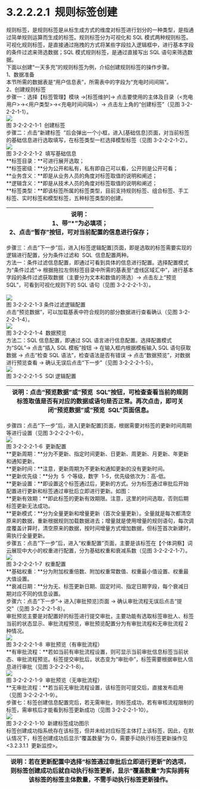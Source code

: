 # 3.2.2.2.1  规则标签创建

规则标签，是规则标签是从标生成方式的维度对标签进行划分的一种类型，是指通过简单规则运算而生成的标签。规则标签分为可视化和 SQL 模式两种规则标签。可视化规则标签，是直接通过拖拽的方式将某些字段拉入逻辑框中，进行基本字段的条件过滤来筛选数据；SQL 模式规则标签，是通过直接写出 SQL 语句来筛选数据。<br />下面以创建“一天多充”的规则标签为例，介绍创建规则标签的操作步骤。<br />1、数据准备<br />本节所需的数据表是“用户信息表”，所需表中的字段为“充电时间间隔”。<br />2、创建规则标签<br />步骤一：选择【标签管理】模块 →[标签维护]→ 点击要使用的主体及目录（<充电用户>→<用户类型>→<充电时间间隔>）→ 点击左上角的“创建标签”（见图 3-2-2-2-1-1）。<br />![](<../../assets/images/(79).png#height=180&width=415>)<br />图 3-2-2-2-1-1  创建标签<br />步骤二：点击“新建标签  ”后会弹出一个小框，进入[基础信息]页面，对当前标签的基础信息进行选取填写，在标签类型一栏选择模型标签（见图 3-2-2-2-1-2）。<br />![](<../../assets/images/(80).png#height=192&width=413>)<br />图 3-2-2-2-1-2  填写基础信息<br />**标签目录：**可进行展开选取；<br />**标签密级：**分为公开和私有，私有即自己可以看，公开则是公开可看；<br />**业务含义：**即是从业务人员的角度对标签取值的说明和阐述；<br />**逻辑含义：**即是从技术人员的角度对标签取值的说明和阐述；<br />**标签类型：**即该标签所属的标签类型，目前支持规则标签、组合标签、手工标签、实时标签和模型标签，五种标签类型的创建。

| 说明：<br />1、带“\*”为必填项；<br />2、点击“暂存”按钮，可对当前配置的信息进行保存； |
| ------------------------------------------------------------------------------------ |


步骤三：点击“下一步”后，进入[标签逻辑配置]页面，即是选取的标签需要实现的逻辑进行配置，分为条件过滤和  SQL  信息配置两种。<br />方法一：条件过滤信息配置，即通过可看到具体的信息进行配置。选择配置模式为“条件过滤”→ 根据拖拉左侧标签目录中所需的基表至“虚线区域汇中”，进行基本字段的条件过滤获取数据（主要分为文本和数值的筛选）→ 点击左上“预览 SQL”，可看到可视化规则下的 SQL 语句（见图 3-2-2-2-1-3）。<br /> <br />![](<../../assets/images/(81).png#height=250&width=415>)<br />图 3-2-2-2-1-3 条件过滤逻辑配置<br />点击“预览数据”，可以加载基表中符合规则的部分数据进行查看确认（见图 3-2-2-2-1-4）。<br />![](<../../assets/images/(82).png#height=240&width=415>)<br />图 3-2-2-2-1-4  数据预览<br />方法二：SQL 信息配置，即通过 SQL 语言进行信息配置。选择配置模式为“SQL”→ 点击“插入 SQL 模板”按钮 → 在输入框内根据模板输入 SQL 语句获取数据 → 点击“检查 SQL 语法”，检查语法是否有错误 → 点击“数据预览”，对数据进行预览查看 → 确认无误后点击“下一步”（见图 3-2-2-2-1-5）。<br />![](<../../assets/images/(83).png#height=249&width=415>)<br />图 3-2-2-2-1-5  SQl 逻辑配置

| 说明：点击“预览数据”或”预览  SQL”按钮，可检查查看当前的规则标签取值是否有对应的数据或语句是否正常。再次点击，即可关闭“预览数据”或”预览  SQL”页面信息。 |
| ------------------------------------------------------------------------------------------------------------------------------------------------------ |


步骤四：点击“下一步”后，进入[更新配置]页面，根据需要对标签的更新时间周期等进行设置（见图 3-2-2-2-1-6）。<br />![](<../../assets/images/(84).png#height=242&width=415>)<br />图 3-2-2-2-1-6  更新配置<br />**更新周期：**分为不更新、指定时间更新、日更新、周更新、月更新、年更新和通知更新。<br />**更新时间：**注意，更新周期为不更新和通知更新的没有更新时间。<br />**更新优先级：**分为  5  个等级，数字  1-5，优先级依次为：高-低。<br />**更新设置：**即设置这个标签通过后，更新的方式。分为标签通过审批后开始配置进行更新和标签通过审批后立即进行更新。如图：<br />**更新有效期：**即此标签的更新有效期限。注意，这里的时间选取，否则后期   标签更新无法成功。<br />**更新模式：**分为全量更新和增量更新（首次全量更新）。全量就是每次都清空原来的数据，重新根据规则加载数据进去；增量就是使用增量的规则语句，每次调度覆盖计算时，清空原来的数据，按时间增量方式增加数据，但标签首次新建时，需执行全量更新。<br />步骤五：点击“下一步”后，进入“权重配置”页面，主要是该标签在【个体洞察】词云展现中大小的权重进行配置，分为基础权重和衰减系数（见图 3-2-2-2-1-7）。<br />![](<../../assets/images/(85).png#height=240&width=415>)<br />图 3-2-2-2-1-7  权重配置<br />**基础权重：**分为附加权重倍数、附加权重常数值、权重最小值设置、权重最大值设置。<br />**衰减日期：**分为无、标签更新日期、固定时间、指定日期字段，每个衰减日期对应不同的信息设置。<br />步骤六：点击“下一步”→ 进入[审批预览]页面 → 确认审批流程无误后点击“提交”（见图 3-2-2-2-1-8）。<br />审批预览主要是对配置好的标签进行提交审批，主要功能有选取标签审批人、标签当前的状态显示、审批流程预览，审批预览配置分为有审批流程和无审批流程 2 种情况。<br />![](<../../assets/images/(86).png#height=246&width=415>)<br />图 3-2-2-2-1-8  审批预览（有审批流程）<br />**有审批流程：**若如当前有审批流程设置，则可显示当前审批信息标签当前状态、审批流程预览。标签提交审批后，状态变为“审批中”，标签需要根据审批人信息进行审批（见图 3-2-2-2-1-8）。<br />![](<../../assets/images/(87).png#height=246&width=415>)<br />图 3-2-2-2-1-9  审批预览（无审批流程）<br />**无审批流程：**若当前无审批流程设置，该标签则可提交后，直接发布启用（见图 3-2-2-2-1-9）。<br />步骤七：标签创建信息配置完后，若无需审批，则标签成功，若有审核流程限制的标签，需审核后才能看到标签更新成功（见图 3-2-2-2-1-10）。<br />![](<../../assets/images/(88).png#height=139&width=415>)<br />图 3-2-2-2-1-10  新建标签成功图示<br />标签创建成功指系统存在该标签，但并未给对应标签主体打上该标签，因此，在默认情况下，标签创建成功后显示“覆盖数量”为 0，需要手动执行标签更新操作见<3.2.3.1.1  更新监控>。

| 说明：若在更新配置中选择“标签通过审批后立即进行更新”的选项，则标签创建成功后就自动执行标签更新，显示“覆盖数量”为实际拥有该标签的标签主体数量，不需手动执行标签更新操作。 |
| ------------------------------------------------------------------------------------------------------------------------------------------------------------------------ |


<a name="XrJi3"></a>